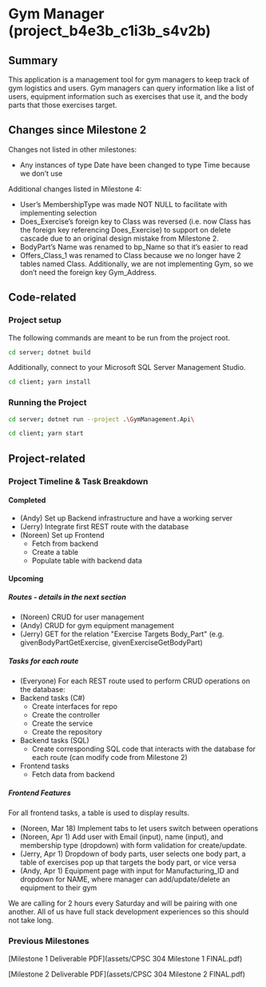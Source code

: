 # Gym Manager (project_b4e3b_c1i3b_s4v2b)

## Summary
This application is a management tool for gym managers to keep track of gym logistics and users. Gym managers can query information like a list of users, equipment information such as exercises that use it, and the body parts that those exercises target.

## Changes since Milestone 2

Changes not listed in other milestones:
- Any instances of type Date have been changed to type Time because we don’t use

Additional changes listed in Milestone 4:
- User’s MembershipType was made NOT NULL to facilitate with implementing selection
- Does_Exercise’s foreign key to Class was reversed (i.e. now Class has the foreign key referencing Does_Exercise) to support on delete cascade due to an original design mistake from Milestone 2.
- BodyPart’s Name was renamed to bp_Name so that it’s easier to read 
- Offers_Class_1 was renamed to Class because we no longer have 2 tables named Class. Additionally, we are not implementing Gym, so we don’t need the foreign key Gym_Address.

## Code-related
### Project setup
The following commands are meant to be run from the project root. 

```bash
cd server; dotnet build
```
Additionally, connect to your Microsoft SQL Server Management Studio.

```bash
cd client; yarn install
```

### Running the Project
```bash
cd server; dotnet run --project .\GymManagement.Api\ 
```
```bash
cd client; yarn start
```

## Project-related

### Project Timeline & Task Breakdown
#### Completed 
- (Andy) Set up Backend infrastructure and have a working server 
- (Jerry) Integrate first REST route with the database 
- (Noreen) Set up Frontend 
   - Fetch from backend 
   - Create a table 
   - Populate table with backend data 

#### Upcoming

##### Routes - details in the next section 
- (Noreen) CRUD for user management  
- (Andy) CRUD for gym equipment management 
- (Jerry) GET for the relation "Exercise Targets Body_Part" (e.g. givenBodyPartGetExercise, givenExerciseGetBodyPart)

##### Tasks for each route
- (Everyone) For each REST route used to perform CRUD operations on the database: 
- Backend tasks (C#)
   - Create interfaces for repo
   - Create the controller
   - Create the service
   - Create the repository  
- Backend tasks (SQL)
   - Create corresponding SQL code that interacts with the database for each route (can modify code from Milestone 2)
- Frontend tasks
   - Fetch data from backend 

##### Frontend Features
For all frontend tasks, a table is used to display results. 
- (Noreen, Mar 18) Implement tabs to let users switch between operations
- (Noreen, Apr 1) Add user with Email (input), name (input), and membership type (dropdown) with form validation for create/update. 
- (Jerry, Apr 1) Dropdown of body parts, user selects one body part, a table of exercises pop up that targets the body part, or vice versa
- (Andy, Apr 1) Equipment page with input for Manufacturing_ID and dropdown for NAME, where manager can add/update/delete an equipment to their gym 

We are calling for 2 hours every Saturday and will be pairing with one another. All of us have full stack development experiences so this should not take long. 

### Previous Milestones
[Milestone 1 Deliverable PDF](assets/CPSC 304 Milestone 1 FINAL.pdf)

[Milestone 2 Deliverable PDF](assets/CPSC 304 Milestone 2 FINAL.pdf)
